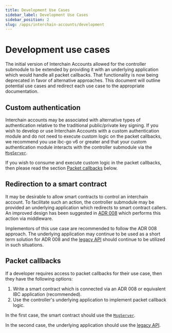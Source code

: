 ```yaml
---
title: Development Use Cases
sidebar_label: Development Use Cases
sidebar_position: 2
slug: /apps/interchain-accounts/development
---
```



# Development use cases

The initial version of Interchain Accounts allowed for the controller submodule to be extended by providing it with an underlying application which would handle all packet callbacks.
That functionality is now being deprecated in favor of alternative approaches.
This document will outline potential use cases and redirect each use case to the appropriate documentation.

## Custom authentication

Interchain accounts may be associated with alternative types of authentication relative to the traditional public/private key signing.
If you wish to develop or use Interchain Accounts with a custom authentication module and do not need to execute custom logic on the packet callbacks, we recommend you use ibc-go v6 or greater and that your custom authentication module interacts with the controller submodule via the [`MsgServer`](05-messages.md).

If you wish to consume and execute custom logic in the packet callbacks, then please read the section [Packet callbacks](#packet-callbacks) below.

## Redirection to a smart contract

It may be desirable to allow smart contracts to control an interchain account.
To facilitate such an action, the controller submodule may be provided an underlying application which redirects to smart contract callers.
An improved design has been suggested in [ADR 008](https://github.com/cosmos/ibc-go/pull/1976) which performs this action via middleware.

Implementors of this use case are recommended to follow the ADR 008 approach.
The underlying application may continue to be used as a short term solution for ADR 008 and the [legacy API](03-auth-modules.md#registerinterchainaccount) should continue to be utilized in such situations.

## Packet callbacks

If a developer requires access to packet callbacks for their use case, then they have the following options:

1. Write a smart contract which is connected via an ADR 008 or equivalent IBC application (recommended).
2. Use the controller's underlying application to implement packet callback logic.

In the first case, the smart contract should use the [`MsgServer`](05-messages.md).

In the second case, the underlying application should use the [legacy API](10-legacy/03-keeper-api.md).
